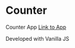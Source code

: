 # Counter
Counter App
<a href="https://tingdan.github.io/Counter">Link to App</a>

Developed with Vanilla JS
